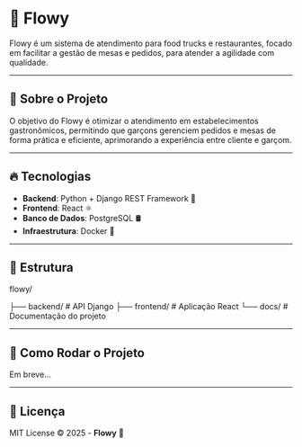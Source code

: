 # 🚀 Flowy  

Flowy é um sistema de atendimento para food trucks e restaurantes, focado em facilitar a gestão de mesas e pedidos, para atender a agilidade com qualidade.

---

## 📌 Sobre o Projeto  

O objetivo do Flowy é otimizar o atendimento em estabelecimentos gastronômicos, permitindo que garçons gerenciem pedidos e mesas de forma prática e eficiente, aprimorando a experiência entre cliente e garçom.

---

## 🔥 Tecnologias  

- **Backend**: Python + Django REST Framework 🐍
- **Frontend**: React ⚛️
- **Banco de Dados**: PostgreSQL 🛢️
- **Infraestrutura**: Docker 🐳

---

## 📂 Estrutura

flowy/

  ├── backend/ # API Django
  ├── frontend/ # Aplicação React
  └── docs/ # Documentação do projeto

---

## 🚀 Como Rodar o Projeto  

Em breve...  

---

## 📜 Licença  

MIT License © 2025 - **Flowy** 🚀
